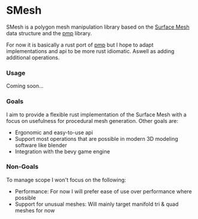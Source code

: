 # SMesh

SMesh is a polygon mesh manipulation library based
on the [Surface Mesh](https://link.springer.com/chapter/10.1007/978-3-642-24734-7_29) data structure and
the [pmp](https://github.com/pmp-library/pmp-library) library.

For now it is basically a rust port of [pmp](https://github.com/pmp-library/pmp-library) but I hope to adapt
implementations and api to be more rust idiomatic.
Aswell as adding additional operations.

### Usage

Coming soon...

### Goals

I aim to provide a flexible rust implementation of the Surface Mesh with a focus
on usefulness for procedural mesh generation. Other goals are:

- Ergonomic and easy-to-use api
- Support most operations that are possible in modern 3D modeling software like blender
- Integration with the bevy game engine

### Non-Goals

To manage scope I won't focus on the following:

- Performance: For now I will prefer ease of use over performance where possible
- Support for unusual meshes: Will mainly target manifold tri & quad meshes for now

